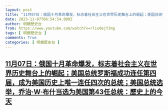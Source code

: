 ```yaml
---
layout: post
title: "11月07日：俄国十月革命爆发，标志着社会主义在世界历史舞台上的崛起；美国总统罗斯福成功连任第四届，成为美国历史上唯一连任四次的总统；美国总统选举，乔治·W·布什当选为美国第43任总统：歷史上的今天"
date: 2023-11-07T06:54:54.000Z
author: 明鏡歷史台
from: https://www.youtube.com/watch?v=rliu0ejYJmg
tags: [ 明鏡歷史台 ]
comments: True
categories: [ 明鏡歷史台 ]
---
```

<!--1699340094000-->
[11月07日：俄国十月革命爆发，标志着社会主义在世界历史舞台上的崛起；美国总统罗斯福成功连任第四届，成为美国历史上唯一连任四次的总统；美国总统选举，乔治·W·布什当选为美国第43任总统：歷史上的今天](https://www.youtube.com/watch?v=rliu0ejYJmg)
------

<div>

</div>
